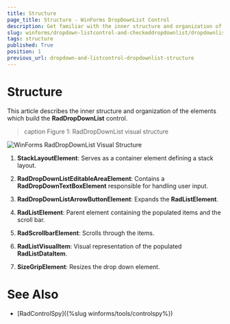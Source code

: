 ```yaml
---
title: Structure
page_title: Structure - WinForms DropDownList Control
description: Get familiar with the inner structure and organization of the elements which build the WinForms DropDownList control.
slug: winforms/dropdown-listcontrol-and-checkeddropdownlist/dropdownlist/structure
tags: structure
published: True
position: 1
previous_url: dropdown-and-listcontrol-dropdownlist-structure
---
```


# Structure

This article describes the inner structure and organization of the elements which build the __RadDropDownList__ control.
        
>caption Figure 1: RadDropDownList visual structure

![WinForms RadDropDownList Visual Structure](images/dropdown-and-listcontrol-dropdownlist-structure001.png)

1. __StackLayoutElement__: Serves as a container element defining a stack layout.
            

1. __RadDropDownListEditableAreaElement__: Contains a __RadDropDownTextBoxElement__ responsible for handling user input.
            

1. __RadDropDownListArrowButtonElement__: Expands the __RadListElement__.
            

1. __RadListElement__: Parent element containing the populated items and the scroll bar.
            

1. __RadScrollbarElement__: Scrolls through the items.
            

1. __RadListVisualItem__: Visual representation of the populated __RadListDataItem__.
            

1. __SizeGripElement__: Resizes the drop down element.


# See Also

* [RadControlSpy]({%slug winforms/tools/controlspy%})
            

